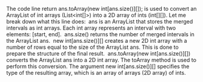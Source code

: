 The code line return ans.toArray(new int[ans.size()][]); is used to convert an ArrayList of int arrays (List<int[]>) into a 2D array of ints (int[][]). Let me break down what this line does:
​
ans is an ArrayList that stores the merged intervals as int arrays. Each int array represents an interval with two elements: [start, end].
​
ans.size() returns the number of merged intervals in the ArrayList ans.
​
new int[ans.size()][] creates a new 2D int array with a number of rows equal to the size of the ArrayList ans. This is done to prepare the structure of the final result.
​
ans.toArray(new int[ans.size()][]) converts the ArrayList ans into a 2D int array. The toArray method is used to perform this conversion. The argument new int[ans.size()][] specifies the type of the resulting array, which is an array of arrays (2D array) of ints.
​
​